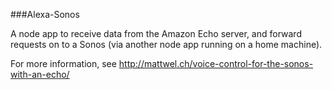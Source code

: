 ###Alexa-Sonos

A node app to receive data from the Amazon Echo server, and forward requests on to a Sonos (via another node app running on a home machine).

For more information, see http://mattwel.ch/voice-control-for-the-sonos-with-an-echo/